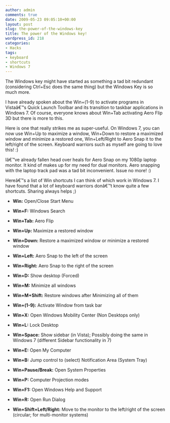 ```yaml
---
author: admin
comments: true
date: 2009-05-23 09:05:10+00:00
layout: post
slug: the-power-of-the-windows-key
title: The power of the Windows key!
wordpress_id: 218
categories:
- Hacks
tags:
- keyboard
- shortcuts
- Windows 7
---
```


The Windows key might have started as something a tad bit redundant (considering Ctrl+Esc does the same thing) but the Windows Key is so much more.

I have already spoken about the Win+(1-9) to activate programs in Vistaâ€™s Quick Launch Toolbar and its transition to taskbar applications in Windows 7. Of course, everyone knows about Win+Tab activating Aero Flip 3D but there is more to this.

Here is one that really strikes me as super-useful. On Windows 7, you can now use Win+Up to maximize a window, Win+Down to restore a maximized window and minimize a restored one, Win+Left/Right to Aero Snap it to the left/right of the screen. Keyboard warriors such as myself are going to love this! :)

Iâ€™ve already fallen head over heals for Aero Snap on my 1080p laptop monitor. It kind of makes up for my need for dual monitors. Aero snapping with the laptop track pad was a tad bit inconvenient. Issue no more! :)

Hereâ€™s a list of Win shortcuts I can think of which work in Windows 7. I have found that a lot of keyboard warriors donâ€™t know quite a few shortcuts. Sharing always helps ;)



	
  * **Win:** Open/Close Start Menu

	
  * **Win+F:** Windows Search

	
  * **Win+Tab:** Aero Flip

	
  * **Win+Up:** Maximize a restored window

	
  * **Win+Down:** Restore a maximized window or minimize a restored window

	
  * **Win+Left:** Aero Snap to the left of the screen

	
  * **Win+Right:** Aero Snap to the right of the screen

	
  * **Win+D:** Show desktop (Forced)

	
  * **Win+M:** Minimize all windows

	
  * **Win+M+Shift:** Restore windows after Minimizing all of them

	
  * **Win+(1-9):** Activate Window from task bar

	
  * **Win+X:** Open Windows Mobility Center (Non Desktops only)

	
  * **Win+L:** Lock Desktop

	
  * **Win+Space:** Show sidebar (in Vista); Possibly doing the same in Windows 7 (different Sidebar functionality in 7)

	
  * **Win+E:** Open My Computer

	
  * **Win+B:** Jump control to (select) Notification Area (System Tray)

	
  * **Win+Pause/Break:** Open System Properties

	
  * **Win+P:** Computer Projection modes

	
  * **Win+F1:** Open Windows Help and Support

	
  * **Win+R:** Open Run Dialog

	
  * **Win+Shift+Left/Right:** Move to the monitor to the left/right of the screen (circular; for multi-monitor systems)



